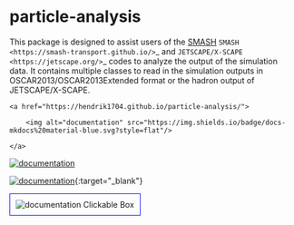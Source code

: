 particle-analysis
=================

This package is designed to assist users of the [SMASH](https://smash-transport.github.io/) `SMASH <https://smash-transport.github.io/>`_ and `JETSCAPE/X-SCAPE <https://jetscape.org/>`_ codes to analyze the output of the simulation data.
It contains multiple classes to read in the simulation outputs in OSCAR2013/OSCAR2013Extended format or the hadron output of JETSCAPE/X-SCAPE.

<p align="center">

    <a href="https://hendrik1704.github.io/particle-analysis/">

        <img alt="documentation" src="https://img.shields.io/badge/docs-mkdocs%20material-blue.svg?style=flat"/>

    </a>

</p>

<a href="https://hendrik1704.github.io/particle-analysis/" target="_blank">
  <img src="https://img.shields.io/badge/docs-mkdocs%20material-blue.svg?style=flat" alt="documentation">
</a>

[![documentation](https://img.shields.io/badge/docs-mkdocs%20material-blue.svg?style=flat)](https://hendrik1704.github.io/particle-analysis/){:target="_blank"}

<a href="https://hendrik1704.github.io/particle-analysis/" target="_blank" style="display: inline-block; border: 1px solid blue; padding: 10px; text-decoration: none; color: inherit;">
  <img src="https://img.shields.io/badge/docs-mkdocs%20material-blue.svg?style=flat" alt="documentation" style="pointer-events: none;">
  Clickable Box
</a>
